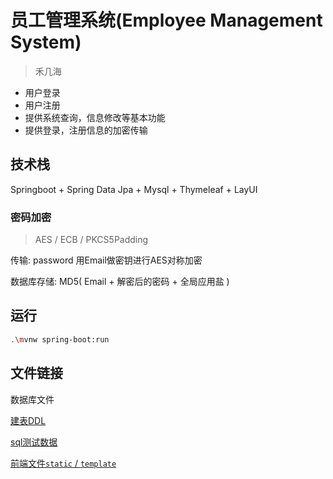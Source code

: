 # 员工管理系统(Employee Management System)

> 禾几海

- 用户登录
- 用户注册
- 提供系统查询，信息修改等基本功能
- 提供登录，注册信息的加密传输

## 技术栈
Springboot + Spring Data Jpa + Mysql + Thymeleaf + LayUI


### 密码加密
> AES / ECB / PKCS5Padding

传输: password 用Email做密钥进行AES对称加密

数据库存储: MD5( Email + 解密后的密码 + 全局应用盐 )


## 运行

```bash
.\mvnw spring-boot:run
```


## 文件链接
数据库文件

[建表DDL](src/main/resources/sql/schema.sql) 

[sql测试数据](src/main/resources/sql/data.sql)   

[前端文件`static` / `template`](src/main/resources)